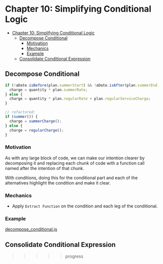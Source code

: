 # Chapter 10: Simplifying Conditional Logic

- [Chapter 10: Simplifying Conditional Logic](#chapter-10-simplifying-conditional-logic)
  - [Decompose Conditional](#decompose-conditional)
    - [Motivation](#motivation)
    - [Mechanics](#mechanics)
    - [Example](#example)
  - [Consolidate Conditional Expression](#consolidate-conditional-expression)

## Decompose Conditional

```js
if (!aDate.isBefore(plan.summerStart) && !aDate.isAfter(plan.summerEnd)) {
  charge = quantity * plan.summerRate;
} else {
  charge = quantity * plan.regularRate + plan.regularServiceCharge;
}

// refactored:
if (summer()) {
  charge = summerCharge();
} else {
  charge = regularCharge();
}
```

### Motivation

As with any large block of code, we can make our intention clearer by
decomposing it and replacing each chunk of code with a function call named after
the intention of that chunk.

With conditions, doing this for the conditional part and each of the
alternatives highlight the condition and make it clear.

### Mechanics

- Apply `Extract Function` on the condition and each leg of the conditional.

### Example

[decompose_conditional.js](decompose_conditional.js)

## Consolidate Conditional Expression

>>>>> progress
